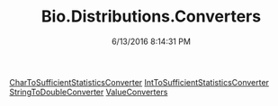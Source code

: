 ﻿---
title: Bio.Distributions.Converters
date: 6/13/2016 8:14:31 PM
---

[CharToSufficientStatisticsConverter](T-Bio.Distributions.Converters.CharToSufficientStatisticsConverter.html)
[IntToSufficientStatisticsConverter](T-Bio.Distributions.Converters.IntToSufficientStatisticsConverter.html)
[StringToDoubleConverter](T-Bio.Distributions.Converters.StringToDoubleConverter.html)
[ValueConverters](T-Bio.Distributions.Converters.ValueConverters.html)
